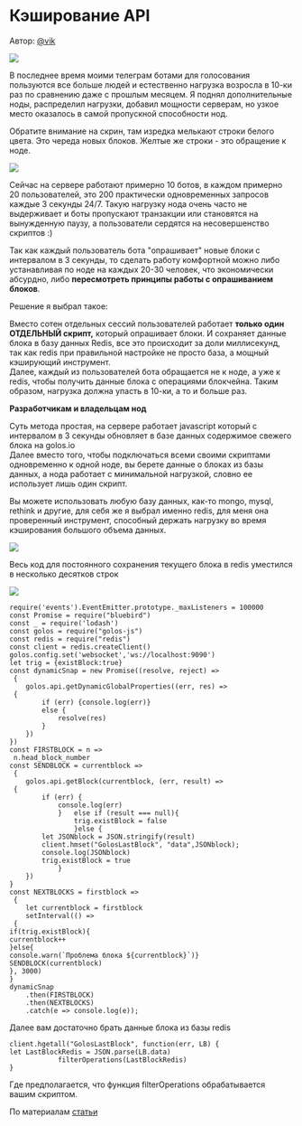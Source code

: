 # Кэширование API

Автор: [@vik](https://golos.id/@vik)

![](https://imgp.golos.io/0x0/https://s2.postimg.org/qf2uq63pz/image.png)

В последнее время моими телеграм ботами для голосования пользуются все больше людей и естественно нагрузка возросла в 10-ки раз по сравнению даже с прошлым месяцем. Я поднял дополнительные ноды, распределил нагрузки, добавил мощности серверам, но узкое место оказалось в самой пропускной способности нод.

Обратите внимание на скрин, там изредка мелькают строки белого цвета. Это череда новых блоков. Желтые же строки - это обращение к ноде.

![](https://imgp.golos.io/0x0/https://s21.postimg.org/5qtwcvmmt/blocks.gif)

Сейчас на сервере работают примерно 10 ботов, в каждом примерно 20 пользователей, это 200 практически одновременных запросов каждые 3 секунды 24/7. Такую нагрузку нода очень часто не выдерживает и боты пропускают транзакции или становятся на вынужденную паузу, а пользователи сердятся на несовершенство скриптов :\)

Так как каждый пользователь бота "опрашивает" новые блоки с интервалом в 3 секунды, то сделать работу комфортной можно либо устанавливая по ноде на каждых 20-30 человек, что экономически абсурдно, либо **пересмотреть принципы работы с опрашиванием блоков**.

Решение я выбрал такое:

Вместо сотен отдельных сессий пользователей работает **только один ОТДЕЛЬНЫЙ скрипт,** который опрашивает блоки. И сохраняет данные блока в базу данных Redis, все это происходит за доли миллисекунд, так как redis при правильной настройке не просто база, а мощный кэширующий инструмент.  
Далее, каждый из пользователей бота обращается не к ноде, а уже к redis, чтобы получить данные блока с операциями блокчейна. Таким образом, нагрузка должна упасть в 10-ки, а то и больше раз.

**Разработчикам и владельцам нод**

Суть метода простая, на сервере работает javascript который с интервалом в 3 секунды обновляет в базе данных содержимое свежего блока на golos.io  
Далее вместо того, чтобы подключаться всеми своими скриптами одновременно к одной ноде, вы берете данные о блоках из базы данных, а нода работает с минимальной нагрузкой, словно ее использует лишь один скрипт.

Вы можете использовать любую базу данных, как-то mongo, mysql, rethink и другие, для себя же я выбрал именно redis, для меня она проверенный инструмент, способный держать нагрузку во время кэширования большого объема данных.

![](https://redislabs.com/wp-content/uploads/2014/04/redis_proven_performance_2.png)

Весь код для постоянного сохранения текущего блока в redis уместился в несколько десятков строк

![](https://imgp.golos.io/0x0/https://s13.postimg.org/tii4r8vad/code.jpg)

```text
require('events').EventEmitter.prototype._maxListeners = 100000
const Promise = require("bluebird")
const _ = require('lodash')
const golos = require("golos-js")
const redis = require("redis")
const client = redis.createClient()
golos.config.set('websocket','ws://localhost:9090')
let trig = {existBlock:true}
const dynamicSnap = new Promise((resolve, reject) =>
 {
    golos.api.getDynamicGlobalProperties((err, res) =>
 {
        if (err) {console.log(err)}
        else {
            resolve(res)
        }
    })
})
const FIRSTBLOCK = n =>
 n.head_block_number
const SENDBLOCK = currentblock =>
 {
    golos.api.getBlock(currentblock, (err, result) =>
 {
        if (err) {
            console.log(err) 
            }   else if (result === null){
                trig.existBlock = false
                }else {
        let JSONblock = JSON.stringify(result)
        client.hmset("GolosLastBlock", "data",JSONblock);
        console.log(JSONblock)
        trig.existBlock = true
            }
    })
}
const NEXTBLOCKS = firstblock =>
 {
    let currentblock = firstblock
    setInterval(() =>
 {
if(trig.existBlock){
currentblock++
}else{
console.warn(`Проблема блока ${currentblock}`)}
SENDBLOCK(currentblock)
}, 3000)
}
dynamicSnap
    .then(FIRSTBLOCK)
    .then(NEXTBLOCKS)
    .catch(e => console.log(e));
```

Далее вам достаточно брать данные блока из базы redis

```text
client.hgetall("GolosLastBlock", function(err, LB) {
let LastBlockRedis = JSON.parse(LB.data)
            filterOperations(LastBlockRedis)
}
```

Где предполагается, что функция filterOperations обрабатывается вашим скриптом.

По материалам [статьи](https://golos.id/ru--golos/@vik/zapusk-mnozhestva-mnogopotochnykh-zhivykh-skriptov-na-odnoi-node-reshenie-dlya-mashtabiruemosti-botov-golosa)

